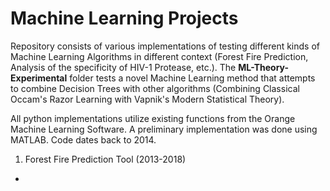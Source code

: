 # Machine Learning Projects
Repository consists of various implementations of testing different kinds of Machine Learning Algorithms in different context (Forest Fire Prediction, Analysis of the specificity of HIV-1 Protease, etc.). The **ML-Theory-Experimental** folder tests a novel Machine Learning method that attempts to combine Decision Trees with other algorithms (Combining Classical Occam's Razor Learning with Vapnik's Modern Statistical Theory).

All python implementations utilize existing functions from the Orange Machine Learning Software.
A preliminary implementation was done using MATLAB. Code dates back to 2014.

1. Forest Fire Prediction Tool (2013-2018)
 - 
